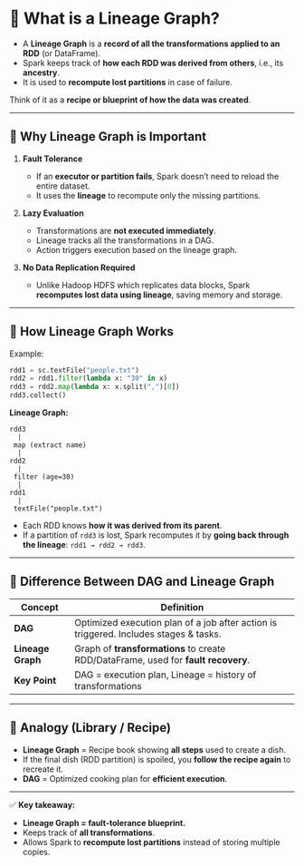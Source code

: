 # 🔹 What is a Lineage Graph?

* A **Lineage Graph** is a **record of all the transformations applied to an RDD** (or DataFrame).
* Spark keeps track of **how each RDD was derived from others**, i.e., its **ancestry**.
* It is used to **recompute lost partitions** in case of failure.

Think of it as a **recipe or blueprint of how the data was created**.

---

## 🔹 Why Lineage Graph is Important

1. **Fault Tolerance**

   * If an **executor or partition fails**, Spark doesn’t need to reload the entire dataset.
   * It uses the **lineage** to recompute only the missing partitions.

2. **Lazy Evaluation**

   * Transformations are **not executed immediately**.
   * Lineage tracks all the transformations in a DAG.
   * Action triggers execution based on the lineage graph.

3. **No Data Replication Required**

   * Unlike Hadoop HDFS which replicates data blocks, Spark **recomputes lost data using lineage**, saving memory and storage.

---

## 🔹 How Lineage Graph Works

Example:

```python
rdd1 = sc.textFile("people.txt")
rdd2 = rdd1.filter(lambda x: "30" in x)
rdd3 = rdd2.map(lambda x: x.split(",")[0])
rdd3.collect()
```

**Lineage Graph:**

```
rdd3
  |
 map (extract name)
  |
rdd2
  |
 filter (age=30)
  |
rdd1
  |
 textFile("people.txt")
```

* Each RDD knows **how it was derived from its parent**.
* If a partition of `rdd3` is lost, Spark recomputes it by **going back through the lineage**:
  `rdd1 → rdd2 → rdd3`.

---

## 🔹 Difference Between DAG and Lineage Graph

| Concept           | Definition                                                                            |
| ----------------- | ------------------------------------------------------------------------------------- |
| **DAG**           | Optimized execution plan of a job after action is triggered. Includes stages & tasks. |
| **Lineage Graph** | Graph of **transformations** to create RDD/DataFrame, used for **fault recovery**.    |
| **Key Point**     | DAG = execution plan, Lineage = history of transformations                            |

---

## 🔹 Analogy (Library / Recipe)

* **Lineage Graph** = Recipe book showing **all steps** used to create a dish.
* If the final dish (RDD partition) is spoiled, you **follow the recipe again** to recreate it.
* **DAG** = Optimized cooking plan for **efficient execution**.

---

✅ **Key takeaway:**

* **Lineage Graph = fault-tolerance blueprint.**
* Keeps track of **all transformations**.
* Allows Spark to **recompute lost partitions** instead of storing multiple copies.